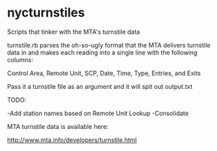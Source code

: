nycturnstiles
=============

Scripts that tinker with the MTA's turnstile data

turnstile.rb parses the oh-so-ugly format that the MTA delivers turnstile data in and makes each reading into a single line with the following columns:

Control Area, Remote Unit, SCP, Date, Time, Type, Entries, and Exits

Pass it a turnstile file as an argument and it will spit out output.txt

TODO: 

-Add station names based on Remote Unit Lookup
-Consolidate

MTA turnstile data is available here:

http://www.mta.info/developers/turnstile.html
